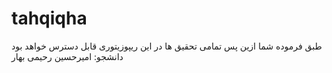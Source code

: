 # tahqiqha
طبق فرموده شما ازین پس تمامی تحقیق ها در این ریپوزیتوری قابل دسترس خواهد بود
دانشجو: امیرحسین رحیمی بهار
